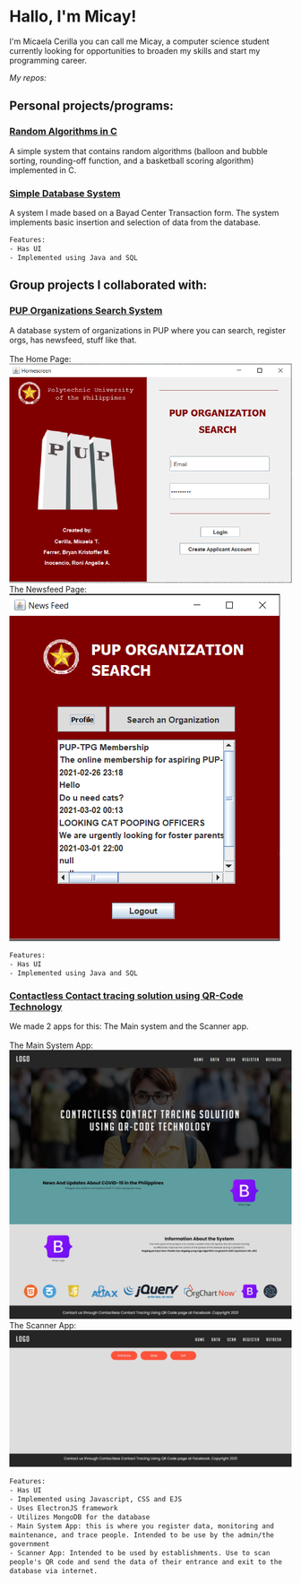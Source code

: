 # Hallo, I'm Micay!
I'm Micaela Cerilla you can call me Micay, a computer science student currently looking for opportunities to broaden my skills and start my programming career. 

*My repos:*
## Personal projects/programs:
### [Random Algorithms in C](https://github.com/Mica56/Random-Algorithms-in-C)
 A simple system that contains random algorithms (balloon and bubble sorting, rounding-off function, and a basketball scoring algorithm) implemented in C.

### [Simple Database System](https://github.com/Mica56/Simple-DB-System)
 A system I made based on a Bayad Center Transaction form. The system implements basic insertion and selection of data from the database.
```
Features:
- Has UI
- Implemented using Java and SQL
```
## Group projects I collaborated with:
### [PUP Organizations Search System](https://github.com/Mica56/OOP-Project-PUP-OrgSearch)
 A database system of organizations in PUP where you can search, register orgs, has newsfeed, stuff like that.<br/><br/>
 The Home Page:<br/>
 ![Img1](https://github.com/Mica56/Mica56.github.io/blob/main/images/orgsearch1.png)<br/>
 The Newsfeed Page:<br/>
 ![Img2](https://github.com/Mica56/Mica56.github.io/blob/main/images/orgsearch2.png)<br/>
```
Features:
- Has UI
- Implemented using Java and SQL
```
### [Contactless Contact tracing solution using QR-Code Technology](https://github.com/Mica56/CCTS)
 We made 2 apps for this: The Main system and the Scanner app.<br/><br/>
 The Main System App:<br/>
 ![Img3](https://github.com/Mica56/Mica56.github.io/blob/main/images/240742352_363574398594415_1557189136392541776_n.jpg)<br/>
 The Scanner App:<br/>
 ![Img4](https://github.com/Mica56/Mica56.github.io/blob/main/images/240738925_763746577714721_4837905605516149621_n.jpg)<br/>
 ```
Features:
- Has UI
- Implemented using Javascript, CSS and EJS
- Uses ElectronJS framework
- Utilizes MongoDB for the database
- Main System App: this is where you register data, monitoring and maintenance, and trace people. Intended to be use by the admin/the government
- Scanner App: Intended to be used by establishments. Use to scan people's QR code and send the data of their entrance and exit to the database via internet.
```

